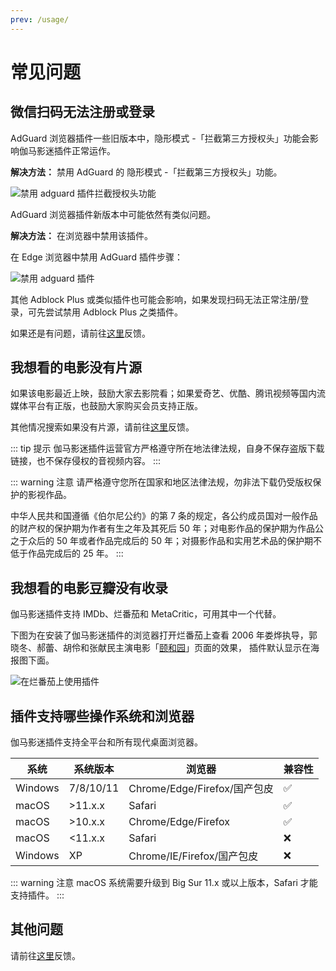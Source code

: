```yaml
---
prev: /usage/
---
```


# 常见问题

## 微信扫码无法注册或登录

AdGuard 浏览器插件一些旧版本中，隐形模式 -「拦截第三方授权头」功能会影响伽马影迷插件正常运作。

**解决方法：** 禁用 AdGuard 的 隐形模式 -「拦截第三方授权头」功能。

![禁用 adguard 插件拦截授权头功能](/assets/faqs.adguard.1.png)

AdGuard 浏览器插件新版本中可能依然有类似问题。

**解决方法：** 在浏览器中禁用该插件。

在 Edge 浏览器中禁用 AdGuard 插件步骤：

![禁用 adguard 插件](/assets/faqs.adguard.2.png)

其他 Adblock Plus 或类似插件也可能会影响，如果发现扫码无法正常注册/登录，可先尝试禁用 Adblock Plus 之类插件。

如果还是有问题，请前往[这里](https://support.qq.com/products/316535)反馈。

## 我想看的电影没有片源

如果该电影最近上映，鼓励大家去影院看；如果爱奇艺、优酷、腾讯视频等国内流媒体平台有正版，也鼓励大家购买会员支持正版。

其他情况搜索如果没有片源，请前往[这里](https://support.qq.com/products/316535)反馈。

::: tip 提示
伽马影迷插件运营官方严格遵守所在地法律法规，自身不保存盗版下载链接，也不保存侵权的音视频内容。
:::

::: warning 注意
请严格遵守您所在国家和地区法律法规，勿非法下载仍受版权保护的影视作品。

中华人民共和国遵循《伯尔尼公约》的第 7 条的规定，各公约成员国对一般作品的财产权的保护期为作者有生之年及其死后 50 年；对电影作品的保护期为作品公之于众后的 50 年或者作品完成后的 50 年；对摄影作品和实用艺术品的保护期不低于作品完成后的 25 年。
:::

## 我想看的电影豆瓣没有收录

伽马影迷插件支持 IMDb、烂番茄和 MetaCritic，可用其中一个代替。

下图为在安装了伽马影迷插件的浏览器打开烂番茄上查看 2006 年娄烨执导，郭晓冬、郝蕾、胡伶和张献民主演电影「[颐和园](https://www.rottentomatoes.com/m/summer_palace_2006)」页面的效果，
插件默认显示在海报图下面。

![在烂番茄上使用插件](/assets/usage.rotten.1.jpg)

## 插件支持哪些操作系统和浏览器

伽马影迷插件支持全平台和所有现代桌面浏览器。

| 系统    | 系统版本  | 浏览器                       | 兼容性             |
| ------- | --------- | ---------------------------- | ------------------ |
| Windows | 7/8/10/11 | Chrome/Edge/Firefox/国产包皮 | :white_check_mark: |
| macOS   | >11.x.x   | Safari                       | :white_check_mark: |
| macOS   | >10.x.x   | Chrome/Edge/Firefox          | :white_check_mark: |
| macOS   | <11.x.x   | Safari                       | :x:                |
| Windows | XP        | Chrome/IE/Firefox/国产包皮   | :x:                |

::: warning 注意
macOS 系统需要升级到 Big Sur 11.x 或以上版本，Safari 才能支持插件。
:::

## 其他问题

请前往[这里](https://support.qq.com/products/316535)反馈。
